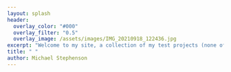 ```yaml
---
layout: splash
header:
  overlay_color: "#000"
  overlay_filter: "0.5"
  overlay_image: /assets/images/IMG_20210918_122436.jpg
excerpt: "Welcome to my site, a collection of my test projects (none of which of course ever got completed)."
title: " "
author: Michael Stephenson
---
```

